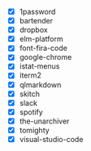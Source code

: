   - [x] 1password
  - [x] bartender
  - [x] dropbox
  - [x] elm-platform
  - [x] font-fira-code
  - [x] google-chrome
  - [x] istat-menus
  - [x] iterm2
  - [x] qlmarkdown
  - [x] skitch
  - [x] slack
  - [x] spotify
  - [x] the-unarchiver
  - [x] tomighty
  - [x] visual-studio-code
